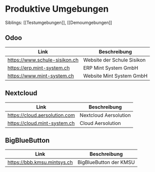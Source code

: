 # Produktive Umgebungen
Siblings: [[Testumgebungen]], [[Demoumgebungen]]

## Odoo

Link | Beschreibung
-|-
https://www.schule-sisikon.ch | Website der Schule Sisikon
https://erp.mint-system.ch | ERP Mint System GmbH
https://www.mint-system.ch | Website Mint System GmbH

## Nextcloud

Link | Beschreibung
-|-
https://cloud.aersolution.com | Nextcloud Aersolution
https://cloud.mint-system.ch | Cloud Aersolution

## BigBlueButton

Link | Beschreibung
-|-
https://bbb.kmsu.mintsys.ch | BigBlueButton der KMSU
